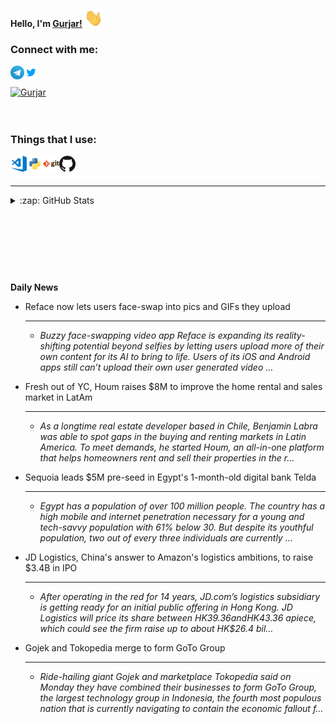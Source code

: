 #### Hello, I'm [Gurjar!](https://GurjarKing.github.io) <img src="https://raw.githubusercontent.com/ABSphreak/ABSphreak/master/gifs/Hi.gif" width="30px"></h2>


### Connect with me:

[<img align="left" alt="Gurjar | Telegram" width="22px" src="https://raw.githubusercontent.com/github/explore/80688e429a7d4ef2fca1e82350fe8e3517d3494d/topics/telegram/telegram.png" />][Telegram]
[<img align="left" alt="Gurjar | Twitter" width="22px" src="https://raw.githubusercontent.com/github/explore/80688e429a7d4ef2fca1e82350fe8e3517d3494d/topics/twitter/twitter.png" />][Twitter]
<br >
<br >
<a href="https://github.com/GurjarKing"><img src="https://komarev.com/ghpvc/?username=GurjarKing" alt="Gurjar" /></a> <br />
<br />
<br />
<!-- <br >

![](https://visitor-badge.glitch.me/badge?page_id=GurjarKing)

<br /> -->

### Things that I use:

[<img align="left" alt="Visual Studio Code" width="26px" src="https://raw.githubusercontent.com/github/explore/80688e429a7d4ef2fca1e82350fe8e3517d3494d/topics/visual-studio-code/visual-studio-code.png" />][VSCode]
[<img align="left" alt="Python" width="26px" src="https://raw.githubusercontent.com/github/explore/80688e429a7d4ef2fca1e82350fe8e3517d3494d/topics/python/python.png" />][Python]
[<img align="left" alt="Git" width="26px" src="https://raw.githubusercontent.com/github/explore/80688e429a7d4ef2fca1e82350fe8e3517d3494d/topics/git/git.png" />][Git]
[<img align="left" alt="GitHub" width="26px" src="https://raw.githubusercontent.com/github/explore/78df643247d429f6cc873026c0622819ad797942/topics/github/github.png" />][Github]

<br />
<br />

---
<details>
  <summary>:zap: GitHub Stats</summary>

<img align="left" alt="Gurjar's Github Stats" src="https://github-readme-stats.vercel.app/api?username=GurjarKing&show_icons=true&hide_border=true&count_private=true&include_all_commit=true&theme=algolia" />

</details>

<!-- ### 🔔 My latest tweet
<a href="https://twitter.com/Gurjar_King43" target="_blank">
	<img src="https://github.com/GurjarKing/GurjarKing/raw/master/tweet.png" width="70%" align="center" alt="Click to view on Twitter" title="My latest tweet, as an image"/>
</a> -->
<br>

<pre>

</pre>

<!-- **Quote of the hour:**

{qoth}

~ {qoth_author}
<pre>

</pre> -->
<br>
<pre>


</pre>
<strong>Daily News</strong>
  
  - Reface now lets users face-swap into pics and GIFs they upload
     <hr/>
     
      - *Buzzy face-swapping video app Reface is expanding its reality-shifting potential beyond selfies by letting users upload more of their own content for its AI to bring to life. Users of its iOS and Android apps still can’t upload their own user generated video …*
     
  - Fresh out of YC, Houm raises $8M to improve the home rental and sales market in LatAm
      <hr/>
      
      - *As a longtime real estate developer based in Chile, Benjamin Labra was able to spot gaps in the buying and renting markets in Latin America. To meet demands, he started Houm, an all-in-one platform that helps homeowners rent and sell their properties in the r…*
      
  - Sequoia leads $5M pre-seed in Egypt's 1-month-old digital bank Telda
      <hr/>
      
      - *Egypt has a population of over 100 million people. The country has a high mobile and internet penetration necessary for a young and tech-savvy population with 61% below 30. But despite its youthful population, two out of every three individuals are currently …*
      
  - JD Logistics, China's answer to Amazon's logistics ambitions, to raise $3.4B in IPO
      <hr/>
      
      - *After operating in the red for 14 years, JD.com’s logistics subsidiary is getting ready for an initial public offering in Hong Kong. JD Logistics will price its share between HK$39.36 and HK$43.36 apiece, which could see the firm raise up to about HK$26.4 bil…*
       
  - Gojek and Tokopedia merge to form GoTo Group
      <hr/>
       
       - *Ride-hailing giant Gojek and marketplace Tokopedia said on Monday they have combined their businesses to form GoTo Group, the largest technology group in Indonesia, the fourth most populous nation that is currently navigating to contain the economic fallout f…*
      

<br />

[VSCode]: https://code.visualstudio.com/
[Python]: https://www.python.org/
[Git]: https://git-scm.com/
[Github]: https://github.com/
[Telegram]: https://t.me/Gurjar_King/
[Twitter]: https://twitter.com/Gurjar_King43/
